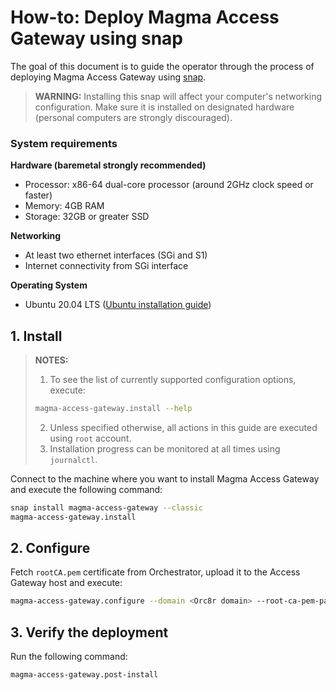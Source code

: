 # How-to: Deploy Magma Access Gateway using snap

The goal of this document is to guide the operator through the process of deploying 
Magma Access Gateway using [snap](https://snapcraft.io/magma-access-gateway).

> **WARNING:** Installing this snap will affect your computer's networking configuration.
> Make sure it is installed on designated hardware (personal computers are strongly discouraged).

### System requirements

**Hardware (baremetal strongly recommended)**

- Processor: x86-64 dual-core processor (around 2GHz clock speed or faster)
- Memory: 4GB RAM
- Storage: 32GB or greater SSD

**Networking**

- At least two ethernet interfaces (SGi and S1)
- Internet connectivity from SGi interface

**Operating System**

- Ubuntu 20.04 LTS
  ([Ubuntu installation guide](https://help.ubuntu.com/lts/installation-guide/amd64/index.html))

## 1. Install

> **NOTES:**<br>
> 1. To see the list of currently supported configuration options, execute:
> ```bash
> magma-access-gateway.install --help
> ```
> 2. Unless specified otherwise, all actions in this guide are executed using `root` account.<br>
> 3. Installation progress can be monitored at all times using `journalctl`.

Connect to the machine where you want to install Magma Access Gateway and execute the following command:

```bash
snap install magma-access-gateway --classic
magma-access-gateway.install
```

## 2. Configure

Fetch `rootCA.pem` certificate from Orchestrator, upload it to the Access Gateway host and execute:

```bash
magma-access-gateway.configure --domain <Orc8r domain> --root-ca-pem-path <path to Root CA PEM>
```

## 3. Verify the deployment

Run the following command:

```bash
magma-access-gateway.post-install
```
